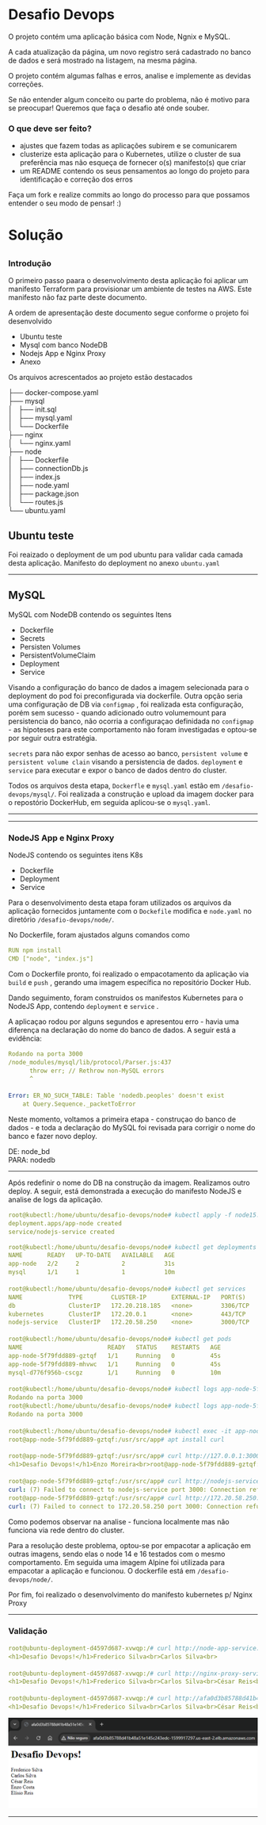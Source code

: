# Desafio Devops

O projeto contém uma aplicação básica com Node, Ngnix e MySQL. 

A cada atualização da página, um novo registro será cadastrado no banco de dados e será mostrado na listagem, na mesma página.  

O projeto contém algumas falhas e erros, analise e implemente as devidas correções.

Se não entender algum conceito ou parte do problema, não é motivo para se preocupar! Queremos que faça o desafio até onde souber.

### O que deve ser feito? ### 

 - ajustes que fazem todas as aplicações subirem e se comunicarem
 - clusterize esta aplicação para o Kubernetes, utilize o cluster de sua preferência mas não esqueça de fornecer o(s) manifesto(s) que criar 
 - um README contendo os seus pensamentos ao longo do projeto para identificação e correção dos erros

Faça um fork e realize commits ao longo do processo para que possamos entender o seu modo de pensar! :)



# Solução

##

### Introdução

O primeiro passo paara o desenvolvimento desta aplicação foi aplicar um manifesto Terraform para provisionar um ambiente de testes na AWS. Este manifesto não faz parte deste documento. 

A ordem de apresentação deste documento segue conforme o projeto foi desenvolvido

- Ubuntu teste
- Mysql com banco NodeDB
- Nodejs App e Nginx Proxy
- Anexo


Os arquivos acrescentados ao projeto estão destacados


├── docker-compose.yaml  
├── mysql  
│   ├── init.sql  
│   ├── mysql.yaml    
│   └── Dockerfile     
├── nginx   
│   └── nginx.yaml    
├── node  
│   ├── Dockerfile     
│   ├── connectionDb.js  
│   ├── index.js  
│   ├── node.yaml     
│   ├── package.json  
│   └── routes.js  
└── ubuntu.yaml  


## Ubuntu teste

Foi reaizado o deployment de um pod ubuntu para validar cada camada desta aplicação. Manifesto do deployment no anexo `ubuntu.yaml`
 

---

## MySQL

MySQL com NodeDB contendo os seguintes Itens

- Dockerfile
- Secrets
- Persisten Volumes
- PersistentVolumeClaim
- Deployment
- Service

Visando a configuração do banco de dados a imagem selecionada para o deployment do pod foi preconfigurada via dockerfile. Outra opção seria uma configuração de DB via  `configmap` , foi realizada esta configuração, porém sem sucesso - quando adicionado outro volumemount para persistencia do banco, não ocorria a configuraçao definidada no `configmap` - as hipoteses para este comportamento não foram investigadas e optou-se por seguir outra estratégia.

`secrets` para não expor senhas de acesso ao banco, `persistent volume`  e `persistent volume clain` visando a persistencia de dados. `deployment`  e `service` para executar e expor o banco de dados dentro do cluster. 

Todos os arquivos desta etapa, `Dockerfle` e `mysql.yaml` estão em `/desafio-devops/mysql/`. Foi realizada a construção e upload da imagem docker para o repostório DockerHub, em seguida aplicou-se o `mysql.yaml`.


---






---

### NodeJS App e Nginx Proxy

NodeJS contendo os seguintes itens K8s

- Dockerfile
- Deployment
- Service

Para o desenvolvimento desta etapa foram utilizados os arquivos da aplicação fornecidos juntamente com o `Dockefile` modifica e `node.yaml` no diretório `/desafio-devops/node/`. 

No Dockerfile, foram ajustados alguns comandos como

```yaml
RUN npm install
CMD ["node", "index.js"]
```

Com o Dockerfile pronto, foi realizado o empacotamento da aplicação via `build` e `push` , gerando uma imagem específica no repositório Docker Hub. 

Dando seguimento, foram construidos os manifestos Kubernetes para o NodeJS App, contendo `deployment` e `service` . 

A aplicaçao rodou por alguns segundos e apresentou erro - havia uma diferença na declaração do nome do banco de dados. A seguir está a evidência:

```yaml
Rodando na porta 3000
/node_modules/mysql/lib/protocol/Parser.js:437
      throw err; // Rethrow non-MySQL errors
      ^

Error: ER_NO_SUCH_TABLE: Table 'nodedb.peoples' doesn't exist
    at Query.Sequence._packetToError 
```

Neste momento, voltamos a primeira etapa - construçao do banco de dados - e toda a declaração do MySQL foi revisada para corrigir o nome do banco e fazer novo deploy.

DE:       node_bd  
PARA:     nodedb  

---

Após redefinir o nome do DB na construção da imagem. Realizamos outro deploy. A seguir, está demonstrada a execução do manifesto NodeJS e analise de logs da aplicação. 

```yaml
root@kubectl:/home/ubuntu/desafio-devops/node# kubectl apply -f node15.yaml
deployment.apps/app-node created
service/nodejs-service created
```

```yaml
root@kubectl:/home/ubuntu/desafio-devops/node# kubectl get deployments
NAME       READY   UP-TO-DATE   AVAILABLE   AGE
app-node   2/2     2            2           31s
mysql      1/1     1            1           10m

root@kubectl:/home/ubuntu/desafio-devops/node# kubectl get services
NAME             TYPE        CLUSTER-IP       EXTERNAL-IP   PORT(S)    AGE
db               ClusterIP   172.20.218.185   <none>        3306/TCP   13m
kubernetes       ClusterIP   172.20.0.1       <none>        443/TCP    128m
nodejs-service   ClusterIP   172.20.58.250    <none>        3000/TCP   4m12s

root@kubectl:/home/ubuntu/desafio-devops/node# kubectl get pods
NAME                        READY   STATUS    RESTARTS   AGE
app-node-5f79fdd889-gztqf   1/1     Running   0          45s
app-node-5f79fdd889-mhvwc   1/1     Running   0          45s
mysql-d776f956b-cscgz       1/1     Running   0          10m

root@kubectl:/home/ubuntu/desafio-devops/node# kubectl logs app-node-5f79fdd889-gztqf
Rodando na porta 3000
root@kubectl:/home/ubuntu/desafio-devops/node# kubectl logs app-node-5f79fdd889-mhvwc
Rodando na porta 3000

root@kubectl:/home/ubuntu/desafio-devops/node# kubectl exec -it app-node-5f79fdd889-gztqf -- /bin/bash
root@app-node-5f79fdd889-gztqf:/usr/src/app# apt install curl

root@app-node-5f79fdd889-gztqf:/usr/src/app# curl http://127.0.0.1:3000/
<h1>Desafio Devops!</h1>Enzo Moreira<br>root@app-node-5f79fdd889-gztqf:/usr/src/app#

root@app-node-5f79fdd889-gztqf:/usr/src/app# curl http://nodejs-service:3000/
curl: (7) Failed to connect to nodejs-service port 3000: Connection refused
root@app-node-5f79fdd889-gztqf:/usr/src/app# curl http://172.20.58.250:3000/
curl: (7) Failed to connect to 172.20.58.250 port 3000: Connection refused
```

Como podemos observar na analise - funciona localmente mas não funciona via rede dentro do cluster.

Para a resolução deste problema, optou-se por empacotar a aplicação em outras imagens, sendo elas o node 14 e 16 testados com o mesmo comportamento. Em seguida uma imagem Alpine foi utilizada para empacotar a aplicação e funcionou. O dockerfile está em `/desafio-devops/node/`.

Por fim, foi realizado o desenvolvimento do manifesto kubernetes p/ Nginx Proxy

---

### Validação

```yaml
root@ubuntu-deployment-d4597d687-xvwqp:/# curl http://node-app-service:3000/
<h1>Desafio Devops!</h1>Frederico Silva<br>Carlos Silva<br>

root@ubuntu-deployment-d4597d687-xvwqp:/# curl http://nginx-proxy-service/
<h1>Desafio Devops!</h1>Frederico Silva<br>Carlos Silva<br>César Reis<br>

root@ubuntu-deployment-d4597d687-xvwqp:/# curl http://afa0d3b85788d41b48a51e145c243edc-1599917297.us-east-2.elb.amazonaws.com/
<h1>Desafio Devops!</h1>Frederico Silva<br>Carlos Silva<br>César Reis<br>Enzo Costa<br>root@ubuntu-deployment-d4597d687-xvwqp:/#
```


![Untitled](/nodejs-app-validação.png)

---
